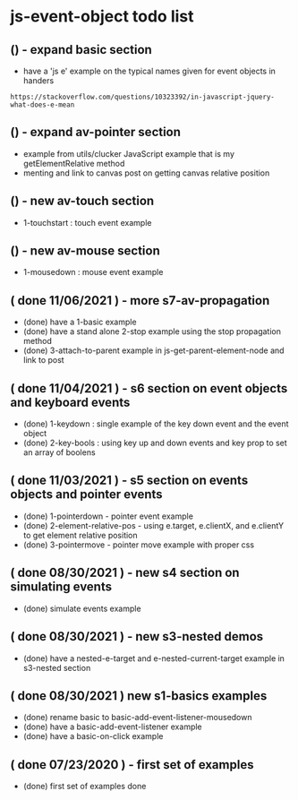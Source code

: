 # js-event-object todo list

## () - expand basic section
* have a 'js e' example on the typical names given for event objects in handers
```
https://stackoverflow.com/questions/10323392/in-javascript-jquery-what-does-e-mean
```

## () - expand av-pointer section
* example from utils/clucker JavaScript example that is my getElementRelative method
* menting and link to canvas post on getting canvas relative position

## () - new av-touch section
* 1-touchstart : touch event example

## () - new av-mouse section
* 1-mousedown : mouse event example

## ( done 11/06/2021 ) - more s7-av-propagation
* (done) have a 1-basic example
* (done) have a stand alone 2-stop example using the stop propagation method
* (done) 3-attach-to-parent example in js-get-parent-element-node and link to post

## ( done 11/04/2021 ) - s6 section on event objects and keyboard events
* (done) 1-keydown : single example of the key down event and the event object
* (done) 2-key-bools : using key up and down events and key prop to set an array of boolens

## ( done 11/03/2021 ) - s5 section on events objects and pointer events
* (done) 1-pointerdown - pointer event example
* (done) 2-element-relative-pos - using e.target, e.clientX, and e.clientY to get element relative position
* (done) 3-pointermove - pointer move example with proper css

## ( done 08/30/2021 ) - new s4 section on simulating events
* (done) simulate events example

## ( done 08/30/2021 ) - new s3-nested demos
* (done) have a nested-e-target and e-nested-current-target example in s3-nested section

## ( done 08/30/2021 ) new s1-basics examples
* (done) rename basic to basic-add-event-listener-mousedown
* (done) have a basic-add-event-listener example
* (done) have a basic-on-click example

## ( done 07/23/2020 ) - first set of examples
* (done) first set of examples done